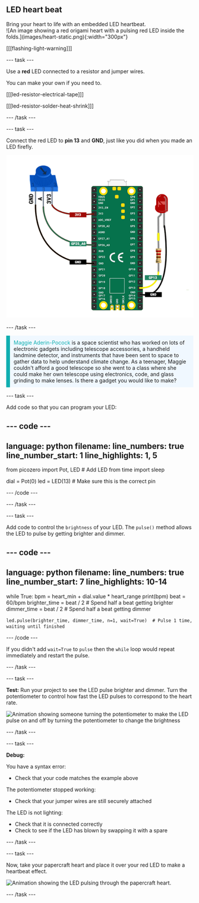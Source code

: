 ## LED heart beat

<div style="display: flex; flex-wrap: wrap">
<div style="flex-basis: 200px; flex-grow: 1; margin-right: 15px;">
Bring your heart to life with an embedded LED heartbeat.
</div>
<div>
![An image showing a red origami heart with a pulsing red LED inside the folds.](images/heart-static.png){:width="300px"}
</div>
</div>

[[[flashing-light-warning]]]

--- task ---

Use a **red** LED connected to a resistor and jumper wires. 

You can make your own if you need to.

[[[led-resistor-electrical-tape]]]

[[[led-resistor-solder-heat-shrink]]]

--- /task ---

--- task ---

Connect the red LED to **pin 13** and **GND**, just like you did when you made an LED firefly.

![A potentiometer and a red LED attached to a Raspberry Pi Pico. A resistor is placed in line with the long leg of the LED and GPIO pin 13. The middle pin of the potentiometer is connected to GPIO 26](images/pot-led-circuit.png)

--- /task ---

<p style="border-left: solid; border-width:10px; border-color: #0faeb0; background-color: aliceblue; padding: 10px;">
<span style="color: #0faeb0">Maggie Aderin-Pocock</span> is a space scientist who has worked on lots of electronic gadgets including telescope accessories, a handheld landmine detector, and instruments that have been sent to space to gather data to help understand climate change. As a teenager, Maggie couldn't afford a good telescope so she went to a class where she could make her own telescope using electronics, code, and glass grinding to make lenses. Is there a gadget you would like to make?</p>

--- task ---

Add code so that you can program your LED:

--- code ---
---
language: python
filename: 
line_numbers: true
line_number_start: 1
line_highlights: 1, 5
---
from picozero import Pot, LED # Add LED
from time import sleep

dial = Pot(0)
led = LED(13) # Make sure this is the correct pin

--- /code ---

--- /task ---

--- task ---

Add code to control the `brightness` of your LED. The `pulse()` method allows the LED to pulse by getting brighter and dimmer. 

--- code ---
---
language: python
filename: 
line_numbers: true
line_number_start: 7
line_highlights: 10-14
---
while True: 
    bpm = heart_min + dial.value * heart_range
    print(bpm)
    beat = 60/bpm
    brighter_time = beat / 2 # Spend half a beat getting brighter
    dimmer_time = beat / 2 # Spend half a beat getting dimmer

    led.pulse(brighter_time, dimmer_time, n=1, wait=True)  # Pulse 1 time, waiting until finished
--- /code ---

If you didn't add `wait=True` to `pulse` then the `while` loop would repeat immediately and restart the pulse.

--- /task ---

--- task ---

**Test:** Run your project to see the LED pulse brighter and dimmer. Turn the potentiometer to control how fast the LED pulses to correspond to the heart rate. 

![Animation showing someone turning the potentiometer to make the LED pulse on and off by turning the potentiometer to change the brightness](images/pulse-test.gif)

--- /task ---

--- task ---

**Debug:**

You have a syntax error:
+ Check that your code matches the example above

The potentiometer stopped working:
+ Check that your jumper wires are still securely attached

The LED is not lighting:
+ Check that it is connected correctly
+ Check to see if the LED has blown by swapping it with a spare

--- /task ---


--- task ---

Now, take your papercraft heart and place it over your red LED to make a heartbeat effect.

![Animation showing the LED pulsing through the papercraft heart.](images/heartbeat.gif)

--- /task ---



